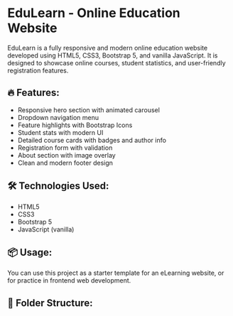 
# EduLearn - Online Education Website

EduLearn is a fully responsive and modern online education website developed using HTML5, CSS3, Bootstrap 5, and vanilla JavaScript. It is designed to showcase online courses, student statistics, and user-friendly registration features.

## 🔥 Features:
- Responsive hero section with animated carousel
- Dropdown navigation menu
- Feature highlights with Bootstrap Icons
- Student stats with modern UI
- Detailed course cards with badges and author info
- Registration form with validation
- About section with image overlay
- Clean and modern footer design

## 🛠️ Technologies Used:
- HTML5
- CSS3
- Bootstrap 5
- JavaScript (vanilla)

## 📦 Usage:
You can use this project as a starter template for an eLearning website, or for practice in frontend web development.

## 📁 Folder Structure:
